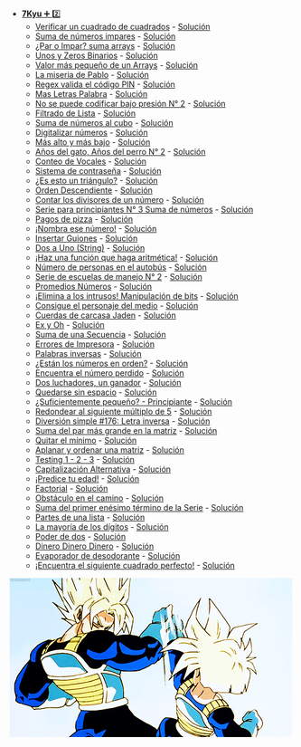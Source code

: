 + <a href="https://github.com/Roman31X/Ejercicios_CODEWARS-JAVA/tree/main/src/main/java/com/Ejercicio/ReadmeKyu/Kyu7">__7Kyu__ :heavy_plus_sign: :two:</a>
    - <a href="https://www.codewars.com/kata/54c27a33fb7da0db0100040e/train/java">Verificar un cuadrado de cuadrados</a> - <a href="https://github.com/Roman31X/Ejercicios_CODEWARS-JAVA/tree/main/src/main/java/com/Ejercicio/Kyu7/CuadradoPerfecto">Solución</a>
    - <a href="https://www.codewars.com/kata/55fd2d567d94ac3bc9000064/train/java">Suma de números impares</a> - <a href="https://github.com/Roman31X/Ejercicios_CODEWARS-JAVA/tree/main/src/main/java/com/Ejercicio/Kyu7/SumaNumeroImpares">Solución</a>
    - <a href="https://www.codewars.com/kata/5949481f86420f59480000e7/train/java">¿Par o Impar? suma arrays</a> - <a href="https://github.com/Roman31X/Ejercicios_CODEWARS-JAVA/tree/main/src/main/java/com/Ejercicio/Kyu7/Par_o_Impar">Solución</a>
    - <a href="https://www.codewars.com/kata/578553c3a1b8d5c40300037c/train/java">Unos y Zeros Binarios</a> - <a href="https://github.com/Roman31X/Ejercicios_CODEWARS-JAVA/tree/main/src/main/java/com/Ejercicio/Kyu7/UnosyCeros">Solución</a>
    - <a href="https://www.codewars.com/kata/544a54fd18b8e06d240005c0/train/java">Valor más pequeño de un Arrays</a> - <a href="https://github.com/Roman31X/Ejercicios_CODEWARS-JAVA/tree/main/src/main/java/com/Ejercicio/Kyu7/ValorMasPeque%C3%B1oArrays">Solución</a>
    - <a href="https://www.codewars.com/kata/57ee31c5e77282c24d000024/train/java">La miseria de Pablo</a> - <a href="https://github.com/Roman31X/Ejercicios_CODEWARS-JAVA/tree/main/src/main/java/com/Ejercicio/Kyu7/LaMiseriaDePablo">Solución</a>
    - <a href="https://www.codewars.com/kata/55f8a9c06c018a0d6e000132/train/java">Regex valida el código PIN</a> - <a href="https://github.com/Roman31X/Ejercicios_CODEWARS-JAVA/tree/main/src/main/java/com/Ejercicio/Kyu7/RegexValidadcionCodigoPIN">Solución</a>
    - <a href="https://www.codewars.com/kata/5667e8f4e3f572a8f2000039/train/java">Mas Letras Palabra</a> - <a href="https://github.com/Roman31X/Ejercicios_CODEWARS-JAVA/tree/main/src/main/java/com/Ejercicio/Kyu7/MasLetras">Solución</a>
    - <a href="https://www.codewars.com/kata/5546ea9bddfc5c0c38000026/train/java">No se puede codificar bajo presión N° 2</a> - <a href="https://github.com/Roman31X/Ejercicios_CODEWARS-JAVA/tree/main/src/main/java/com/Ejercicio/Kyu7/CodifcarBajoPresionN2">Solución</a>
    - <a href="https://www.codewars.com/kata/53dbd5315a3c69eed20002dd/train/java">Filtrado de Lista</a> - <a href="https://github.com/Roman31X/Ejercicios_CODEWARS-JAVA/tree/main/src/main/java/com/Ejercicio/Kyu7/FiltrarLista">Solución</a>
    - <a href="https://www.codewars.com/kata/59a8570b570190d313000037/train/java">Suma de números al cubo</a> - <a href="https://github.com/Roman31X/Ejercicios_CODEWARS-JAVA/tree/main/src/main/java/com/Ejercicio/Kyu7/SumaCubos">Solución</a>
    - <a href="https://www.codewars.com/kata/5417423f9e2e6c2f040002ae/train/java">Digitalizar números</a> - <a href="https://github.com/Roman31X/Ejercicios_CODEWARS-JAVA/tree/main/src/main/java/com/Ejercicio/Kyu7/Digitalizar">Solución</a>
    - <a href="https://www.codewars.com/kata/554b4ac871d6813a03000035/train/java">Más alto y más bajo</a> - <a href="https://github.com/Roman31X/Ejercicios_CODEWARS-JAVA/tree/main/src/main/java/com/Ejercicio/Kyu7/MenorMayorStringNumeros">Solución</a>
    - <a href="https://www.codewars.com/kata/5a6d3bd238f80014a2000187/train/java">Años del gato, Años del perro N° 2</a> - <a href="https://github.com/Roman31X/Ejercicios_CODEWARS-JAVA/tree/main/src/main/java/com/Ejercicio/Kyu7/CalcularaniosPerrosGatos">Solución</a>
    - <a href="https://www.codewars.com/kata/54ff3102c1bad923760001f3/train/java">Conteo de Vocales</a> - <a href="https://github.com/Roman31X/Ejercicios_CODEWARS-JAVA/tree/main/src/main/java/com/Ejercicio/Kyu7/ConteoVocales">Solución</a>
    - <a href="https://www.codewars.com/kata/57a23e3753ba332b8e0008da/train/java">Sistema de contraseña</a> - <a href="https://github.com/Roman31X/Ejercicios_CODEWARS-JAVA/tree/main/src/main/java/com/Ejercicio/Kyu7/SistemaContrase%C3%B1a">Solución</a>
    - <a href="https://www.codewars.com/kata/56606694ec01347ce800001b/train/java">¿Es esto un triángulo?</a> - <a href="https://github.com/Roman31X/Ejercicios_CODEWARS-JAVA/tree/main/src/main/java/com/Ejercicio/Kyu7/EstoEsUnTriangulo">Solución</a>
    - <a href="https://www.codewars.com/kata/5467e4d82edf8bbf40000155/train/java">Orden Descendiente</a> - <a href="https://github.com/Roman31X/Ejercicios_CODEWARS-JAVA/tree/main/src/main/java/com/Ejercicio/Kyu7/OrdenDescendiente">Solución</a>
    - <a href="https://www.codewars.com/kata/542c0f198e077084c0000c2e/train/java">Contar los divisores de un número</a> - <a href="https://github.com/Roman31X/Ejercicios_CODEWARS-JAVA/tree/main/src/main/java/com/Ejercicio/Kyu7/ContadorDivisoresNumero">Solución</a>
    - <a href="https://www.codewars.com/kata/55f2b110f61eb01779000053/train/java">Serie para principiantes N° 3 Suma de números</a> - <a href="https://github.com/Roman31X/Ejercicios_CODEWARS-JAVA/tree/main/src/main/java/com/Ejercicio/Kyu7/SeriePrincipiantesSumaNumeros">Solución</a>
    - <a href="https://www.codewars.com/kata/5b043e3886d0752685000009/train/java">Pagos de pizza</a> - <a href="https://github.com/Roman31X/Ejercicios_CODEWARS-JAVA/tree/main/src/main/java/com/Ejercicio/Kyu7/PagosPizza">Solución</a>
    - <a href="https://www.codewars.com/kata/579ba41ce298a73aaa000255/train/java">¡Nombra ese número!</a> - <a href="https://github.com/Roman31X/Ejercicios_CODEWARS-JAVA/tree/main/src/main/java/com/Ejercicio/Kyu7/NombraEseNumero">Solución</a>
    - <a href="https://www.codewars.com/kata/55960bbb182094bc4800007b/train/java">Insertar Guiones</a> - <a href="https://github.com/Roman31X/Ejercicios_CODEWARS-JAVA/tree/main/src/main/java/com/Ejercicio/Kyu7/InsertaGuiones">Solución</a>
    - <a href="https://www.codewars.com/kata/5656b6906de340bd1b0000ac/train/java">Dos a Uno (String)</a> - <a href="https://github.com/Roman31X/Ejercicios_CODEWARS-JAVA/tree/main/src/main/java/com/Ejercicio/Kyu7/DosCadenaAUno">Solución</a>
    - <a href="https://www.codewars.com/kata/583f158ea20cfcbeb400000a/train/java">¡Haz una función que haga aritmética!</a> - <a href="https://github.com/Roman31X/Ejercicios_CODEWARS-JAVA/tree/main/src/main/java/com/Ejercicio/Kyu7/FuncionAritmetica">Solución</a>
    - <a href="https://www.codewars.com/kata/5648b12ce68d9daa6b000099/train/java">Número de personas en el autobús</a> - <a href="https://github.com/Roman31X/Ejercicios_CODEWARS-JAVA/tree/main/src/main/java/com/Ejercicio/Kyu7/NumerosPersonasAutobus">Solución</a>
    - <a href="https://www.codewars.com/kata/589b1c15081bcbfe6700017a/train/java">Serie de escuelas de manejo N° 2</a> - <a href="https://github.com/Roman31X/Ejercicios_CODEWARS-JAVA/tree/main/src/main/java/com/Ejercicio/Kyu7/EscuelaDeManejo">Solución</a>
    - <a href="https://www.codewars.com/kata/57d2807295497e652b000139/train/java">Promedios Números</a> - <a href="https://github.com/Roman31X/Ejercicios_CODEWARS-JAVA/tree/main/src/main/java/com/Ejercicio/Kyu7/PromedioDeNumeros">Solución</a>
    - <a href="https://www.codewars.com/kata/5a0d38c9697598b67a000041/train/java">¡Elimina a los intrusos! Manipulación de bits</a> - <a href="https://github.com/Roman31X/Ejercicios_CODEWARS-JAVA/tree/main/src/main/java/com/Ejercicio/Kyu7/EliminaIntrusosBits">Solución</a>
    - <a href="https://www.codewars.com/kata/56747fd5cb988479af000028/train/java">Consigue el personaje del medio</a> - <a href="https://github.com/Roman31X/Ejercicios_CODEWARS-JAVA/tree/main/src/main/java/com/Ejercicio/Kyu7/ConsiguePersonajeMedio">Solución</a>
    - <a href="https://www.codewars.com/kata/5390bac347d09b7da40006f6/train/java">Cuerdas de carcasa Jaden</a> - <a href="https://github.com/Roman31X/Ejercicios_CODEWARS-JAVA/tree/main/src/main/java/com/Ejercicio/Kyu7/CuerdasCarcasaJaden">Solución</a>
    - <a href="https://www.codewars.com/kata/55908aad6620c066bc00002a/train/java">Ex y Oh</a> - <a href="https://github.com/Roman31X/Ejercicios_CODEWARS-JAVA/tree/main/src/main/java/com/Ejercicio/Kyu7/TuExyOh">Solución</a>
    - <a href="https://www.codewars.com/kata/586f6741c66d18c22800010a/train/java">Suma de una Secuencia</a> - <a href="https://github.com/Roman31X/Ejercicios_CODEWARS-JAVA/tree/main/src/main/java/com/Ejercicio/Kyu7/SumaDeUnaSecuencia">Solución</a>
    - <a href="https://www.codewars.com/kata/56541980fa08ab47a0000040/train/java">Errores de Impresora</a> - <a href="https://github.com/Roman31X/Ejercicios_CODEWARS-JAVA/tree/main/src/main/java/com/Ejercicio/Kyu7/ErrorImpresora">Solución</a>
    - <a href="https://www.codewars.com/kata/5259b20d6021e9e14c0010d4/train/java">Palabras inversas</a> - <a href="https://github.com/Roman31X/Ejercicios_CODEWARS-JAVA/tree/main/src/main/java/com/Ejercicio/Kyu7/PalabraInversa">Solución</a>
    - <a href="https://www.codewars.com/kata/56b7f2f3f18876033f000307/train/java">¿Están los números en orden?</a> - <a href="https://github.com/Roman31X/Ejercicios_CODEWARS-JAVA/tree/main/src/main/java/com/Ejercicio/Kyu7/DetectarNumerosEnOrden">Solución</a>
    - <a href="https://www.codewars.com/kata/57f609022f4d534f05000024/train/java">Encuentra el número perdido</a> - <a href="https://github.com/Roman31X/Ejercicios_CODEWARS-JAVA/tree/main/src/main/java/com/Ejercicio/Kyu7/NumeroPerdido">Solución</a>
    - <a href="https://www.codewars.com/kata/577bd8d4ae2807c64b00045b/train/java">Dos luchadores, un ganador</a> - <a href="https://github.com/Roman31X/Ejercicios_CODEWARS-JAVA/tree/main/src/main/java/com/Ejercicio/Kyu7/DosLuchadoresUnGanador">Solución</a>
    - <a href="https://www.codewars.com/kata/56576f82ab83ee8268000059/train/java">Quedarse sin espacio</a> - <a href="https://github.com/Roman31X/Ejercicios_CODEWARS-JAVA/tree/main/src/main/java/com/Ejercicio/Kyu7/QuedarseSinEspacio">Solución</a>
    - <a href="https://www.codewars.com/kata/57cc981a58da9e302a000214/train/java">¿Suficientemente pequeño? - Principiante</a> - <a href="https://github.com/Roman31X/Ejercicios_CODEWARS-JAVA/tree/main/src/main/java/com/Ejercicio/Kyu7/SuficientePequeño">Solución</a>
    - <a href="https://www.codewars.com/kata/55d1d6d5955ec6365400006d/train/java">Redondear al siguiente múltiplo de 5</a> - <a href="https://github.com/Roman31X/Ejercicios_CODEWARS-JAVA/tree/main/src/main/java/com/Ejercicio/Kyu7/RedondearMultiploDe5">Solución</a>
    - <a href="https://www.codewars.com/kata/58b8c94b7df3f116eb00005b/train/java">Diversión simple #176: Letra inversa</a> - <a href="https://github.com/Roman31X/Ejercicios_CODEWARS-JAVA/tree/main/src/main/java/com/Ejercicio/Kyu7/DiversionLetraInversa">Solución</a>
    - <a href="https://www.codewars.com/kata/556196a6091a7e7f58000018/train/java">Suma del par más grande en la matriz</a> - <a href="https://github.com/Roman31X/Ejercicios_CODEWARS-JAVA/tree/main/src/main/java/com/Ejercicio/Kyu7/SumaParMasGrandeMatriz">Solución</a>
    - <a href="https://www.codewars.com/kata/563cf89eb4747c5fb100001b/train/java">Quitar el mínimo</a> - <a href="https://github.com/Roman31X/Ejercicios_CODEWARS-JAVA/tree/main/src/main/java/com/Ejercicio/Kyu7/QuitarElMinimo">Solución</a>
    - <a href="https://www.codewars.com/kata/57ee99a16c8df7b02d00045f/train/java">Aplanar y ordenar una matriz</a> - <a href="https://github.com/Roman31X/Ejercicios_CODEWARS-JAVA/tree/main/src/main/java/com/Ejercicio/Kyu7/OrdenarAplaraMtriz">Solución</a>
    - <a href="https://www.codewars.com/kata/54bf85e3d5b56c7a05000cf9/train/java">Testing 1 - 2 - 3</a> - <a href="https://github.com/Roman31X/Ejercicios_CODEWARS-JAVA/tree/main/src/main/java/com/Ejercicio/Kyu7/Prueba123">Solución</a>
    - <a href="https://www.codewars.com/kata/59cfc000aeb2844d16000075/train/java">Capitalización Alternativa</a> - <a href="https://github.com/Roman31X/Ejercicios_CODEWARS-JAVA/tree/main/src/main/java/com/Ejercicio/Kyu7/CapitalizacionAlternativa">Solución</a>
    - <a href="https://www.codewars.com/kata/5aff237c578a14752d0035ae/train/java">¡Predice tu edad!</a> - <a href="https://github.com/Roman31X/Ejercicios_CODEWARS-JAVA/tree/main/src/main/java/com/Ejercicio/Kyu7/CapitalizacionAlternativa">Solución</a>
    - <a href="https://www.codewars.com/kata/54ff0d1f355cfd20e60001fc/train/java">Factorial</a> - <a href="https://github.com/Roman31X/Ejercicios_CODEWARS-JAVA/tree/main/src/main/java/com/Ejercicio/Kyu7/Factorial">Solución</a>
    - <a href="https://www.codewars.com/kata/57ed30dde7728215300005fa/train/java">Obstáculo en el camino</a> - <a href="https://github.com/Roman31X/Ejercicios_CODEWARS-JAVA/tree/main/src/main/java/com/Ejercicio/Kyu7/ObstaculosEnCamino">Solución</a>
    - <a href="https://www.codewars.com/kata/555eded1ad94b00403000071/train/java">Suma del primer enésimo término de la Serie</a> - <a href="https://github.com/Roman31X/Ejercicios_CODEWARS-JAVA/tree/main/src/main/java/com/Ejercicio/Kyu7/SumaEnesimaTerminoSerie">Solución</a>
    - <a href="https://www.codewars.com/kata/56f3a1e899b386da78000732/train/java">Partes de una lista</a> - <a href="https://github.com/Roman31X/Ejercicios_CODEWARS-JAVA/tree/main/src/main/java/com/Ejercicio/Kyu7/PartesDeUnaLista">Solución</a>
    - <a href="https://www.codewars.com/kata/58daa7617332e59593000006/train/java">La mayoría de los dígitos</a> - <a href="https://github.com/Roman31X/Ejercicios_CODEWARS-JAVA/tree/main/src/main/java/com/Ejercicio/Kyu7/MayoriaDigitos">Solución</a>
    - <a href="https://www.codewars.com/kata/534d0a229345375d520006a0/train/java">Poder de dos</a> - <a href="https://github.com/Roman31X/Ejercicios_CODEWARS-JAVA/tree/main/src/main/java/com/Ejercicio/Kyu7/PoderDeDos">Solución</a>
    - <a href="https://www.codewars.com/kata/563f037412e5ada593000114/train/java">Dinero Dinero Dinero</a> - <a href="https://github.com/Roman31X/Ejercicios_CODEWARS-JAVA/tree/main/src/main/java/com/Ejercicio/Kyu7/DineroDinero">Solución</a>
    - <a href="https://www.codewars.com/kata/5506b230a11c0aeab3000c1f/train/java">Evaporador de desodorante</a> - <a href="https://github.com/Roman31X/Ejercicios_CODEWARS-JAVA/tree/main/src/main/java/com/Ejercicio/Kyu7/EvaporadorDesodorante">Solución</a>
    - <a href="https://www.codewars.com/kata/56269eb78ad2e4ced1000013/train/java">¡Encuentra el siguiente cuadrado perfecto!</a> - <a href="https://github.com/Roman31X/Ejercicios_CODEWARS-JAVA/tree/main/src/main/java/com/Ejercicio/Kyu7/EncuentraCuadradoPerfecto">Solución</a>

<div align="center">
    <img src="https://github.com/Roman31X/Ejercicios_CODEWARS-JAVA/blob/main/src/main/resources/Readme_Imagenes/Kyu7.gif"/>
</div>      